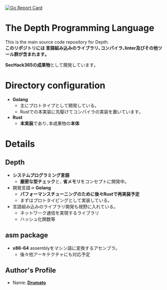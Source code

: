 [![Go Report Card](https://goreportcard.com/badge/github.com/Drumato/Depth)](https://goreportcard.com/report/github.com/Drumato/Depth)

# The Depth Programming Language

This is the main source code repository for Depth.  
**このリポジトリには 言語組み込みのライブラリ､コンパイラ､linter及びその他ツール群が含まれます｡**

**SecHack365の成果物**として開発しています｡

# Directory configuration

- **Golang**
  - 主にプロトタイプとして開発している｡
  - Rustでの本実装に先駆けてコンパイラの実装を置いています｡
- **Rust**
  - **本実装**であり､本成果物の**本体**
  



# Details

## Depth

- **システムプログラミング言語**
  - **厳密な型チェック**と､ **省メモリ**をコンセプトに開発中｡
- 開発言語→ **Golang**
  - **パフォーマンスチューニングのために後々Rustで再実装予定**
  - まずはプロトタイピングとして実装している｡
- 言語組み込みのライブラリ開発も視野に入れている｡  
  - ネットワーク通信を実現するライブラリ
  - ハッシュ化関数等

## asm package

- **x86-64** assemblyをマシン語に変換するアセンブラ｡
  - 後々他アーキテクチャにも対応予定


## Author's Profile

- Name: **[Drumato](https://gihub.com/drumato/)**


